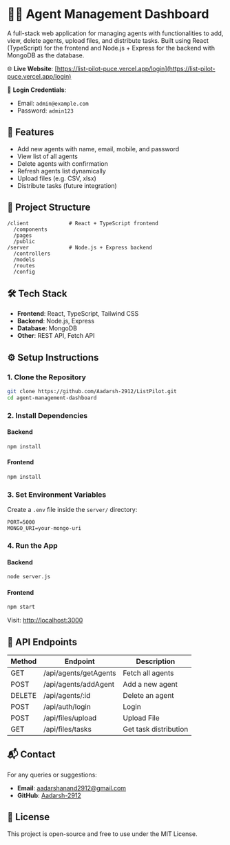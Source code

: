 # 🧑‍💼 Agent Management Dashboard

A full-stack web application for managing agents with functionalities to add, view, delete agents, upload files, and distribute tasks. Built using React (TypeScript) for the frontend and Node.js + Express for the backend with MongoDB as the database.

🌐 **Live Website**: [https://list-pilot-puce.vercel.app/login](https://list-pilot-puce.vercel.app/login)

🔐 **Login Credentials**:
- Email: `admin@example.com`
- Password: `admin123`

## 🚀 Features
- Add new agents with name, email, mobile, and password
- View list of all agents
- Delete agents with confirmation
- Refresh agents list dynamically
- Upload files (e.g. CSV, xlsx)
- Distribute tasks (future integration)

## 📁 Project Structure
```
/client             # React + TypeScript frontend
  /components
  /pages
  /public
/server             # Node.js + Express backend
  /controllers
  /models
  /routes
  /config
```

## 🛠️ Tech Stack
- **Frontend**: React, TypeScript, Tailwind CSS
- **Backend**: Node.js, Express
- **Database**: MongoDB
- **Other**: REST API, Fetch API

## ⚙️ Setup Instructions

### 1. Clone the Repository
```bash
git clone https://github.com/Aadarsh-2912/ListPilot.git
cd agent-management-dashboard
```

### 2. Install Dependencies
#### Backend
```bash
npm install
```

#### Frontend
```bash
npm install
```

### 3. Set Environment Variables
Create a `.env` file inside the `server/` directory:

```env
PORT=5000
MONGO_URI=your-mongo-uri
```

### 4. Run the App
#### Backend
```bash
node server.js
```

#### Frontend
```bash
npm start
```

Visit: [http://localhost:3000](http://localhost:3000)

## 📡 API Endpoints

| Method | Endpoint               | Description            |
|--------|------------------------|------------------------|
| GET    | /api/agents/getAgents  | Fetch all agents       |
| POST   | /api/agents/addAgent   | Add a new agent        |
| DELETE | /api/agents/:id        | Delete an agent        |
| POST   | /api/auth/login        | Login                  |
| POST   | /api/files/upload      | Upload File            |
| GET    | /api/files/tasks       | Get task distribution  |

## 📬 Contact
For any queries or suggestions:
- **Email**: aadarshanand2912@gmail.com
- **GitHub**: [Aadarsh-2912](https://github.com/Aadarsh-2912)

## 📄 License
This project is open-source and free to use under the MIT License.